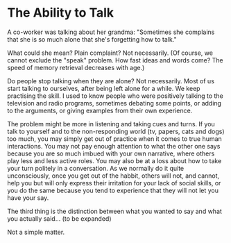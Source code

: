 The Ability to Talk
===================

A co-worker was talking about her grandma: "Sometimes she complains that she is so much alone that she's forgetting how to talk."

What could she mean? Plain complaint? Not necessarily. (Of course, we cannot exclude the "speak" problem. How fast ideas and words come? The speed of memory retrieval decreases with age.)

Do people stop talking when they are alone? Not necessarily. Most of us start talking to ourselves, after being left alone for a while. We keep practising the skill. I used to know people who were positively talking to the television and radio programs, sometimes debating some points, or adding to the arguments, or giving examples from their own experience.

The problem might be more in listening and taking cues and turns. If you talk to yourself and to the non-responding world (tv, papers, cats and dogs) too much, you may simply get out of practice when it comes to true human interactions. You may not pay enough attention to what the other one says because you are so much imbued with your own narrative, where others play less and less active roles. You may also be at a loss about how to take your turn politely in a conversation. As we normally do it quite unconsciously, once you get out of the habbit, others will not, and cannot, help you but will only express their irritation for your lack of social skills, or you do the same because you tend to experience that they will not let you have your say.

The third thing is the distinction between what you wanted to say and what you actually said... (to be expanded)

Not a simple matter.
